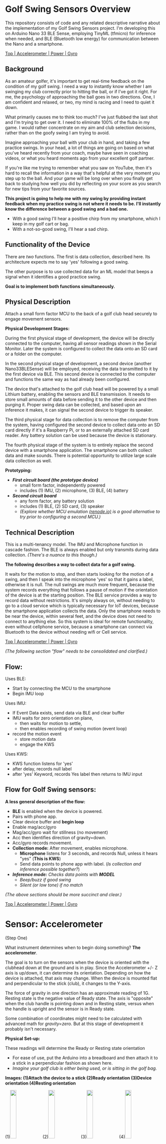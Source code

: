 # Golf Swing Sensors Overview
This repository consists of code and any related descriptive narrative about the implementation of my Golf Swing Sensors project. I'm developing this on Arduino Nano 33 BLE Sense, employing TinyML (tfmicro) for inference when needed, and BLE (Bluetooth low energy) for communication between the Nano and a smartphone.

[ Top ](#golf-swing-sensors-overview)[| Accelerometer ](#sensor-accelerometer)[| Power ](#solving-for-power)[| Gyro ](#collecting-gyro-data)[]()[]()[]()

## Background
As an amateur golfer, it's important to get real-time feedback on the condition of my golf swing. I need a way to instantly know whether I am swinging my club correctly prior to hitting the ball, or if I've got it right. For me, the psychology of approaching the ball goes in two directions. One, I am confident and relaxed, or two, my mind is racing and I need to quiet it down.  

What primarily causes me to think too much? I've just flubbed the last shot and I'm trying to get over it. I need to eliminate 100% of the flubs in my game. I would rather concentrate on my aim and club selection decisions, rather than on the goofy swing I am trying to avoid.

Imagine approaching your ball with your club in hand, and taking a few practice swings. In your head, a lot of things are going on based on what you've heard recently from your coach, maybe have seen in coaching videos, or what you heard moments ago from your excellent golf partner.

If you're like me trying to remember what you saw on YouTube, then it's hard to recall the information in a way that's helpful at the very moment you step up to the ball. And your game will be long over when you finally get back to studying how well you did by reflecting on your score as you search for new tips from your favorite sources.

**This project is going to help me with my swing by providing instant feedback when my practice swing is not where it needs to be. I'll instantly know the difference between a good swing and a bad one.** 
- With a good swing I'll hear a positive chirp from my smartphone, which I keep in my golf cart or bag. 
- With a not-so-good swing, I'll hear a sad chirp.

## Functionality of the Device
There are _two_ functions. The first is data collection, described here. Its architecture expects me to say 'yes' following a good swing. 

The other purpose is to use collected data for an ML model that beeps a signal when it identifies a good practice swing. 

**Goal is to implement both functions simultaneously.**

## Physical Description
Attach a small form factor MCU to the back of a golf club head securely to engage movement sensors.

**Physical Development Stages:**

During the first physical stage of development, the device will be directly connected to the computer, having all sensor readings shown in the Serial Monitor. Later the system is configured to collect the data onto an SD card or a folder on the computer.

In the second physical stage of development, a second device (another Nano33BLESense) will be employed, receiving the data transmitted to it by the first device via BLE. This second device is connected to the computer and functions the same way as had already been configured.

The device that's attached to the golf club head will be powered by a small Lithium battery, enabling the sensors and BLE transmission. It needs to store small amounts of data before sending it to the other device and then purging it. Proper swing data can be collected, and based upon an inference it makes, it can signal the second device to trigger its speaker.

The third physical stage for data collection is to remove the computer from the system, having configured the second device to collect data onto an SD card directly if it's a Raspberry Pi, or to an externally attached SD card reader. Any battery solution can be used because the device is stationary.

The fourth physical stage of the system is to entirely replace the second device with a smartphone application. The smartphone can both collect data and make sounds. There is potential opportunity to utilize large scale data collection as well.

**Prototyping:**

- _**First circuit board (the prototype device)**_
  - small form factor, independently powered
  - includes (1) IMU, (2) microphone, (3) BLE, (4) battery
- _**Second circuit board**_
  - any form factor, any battery solution
  - includes (1) BLE, (2) SD card, (3) speaker
  - _(Explore whether MCU emulation [(renode.io)](https://renode.io) is a good alternative to try prior to configuring a second MCU.)_ 

## Technical Description

This is a multi-tenancy model. The IMU and Microphone function in cascade fashion. The BLE is always enabled but only transmits during data collection. _(There's a nuance to this though.)_

**The following describes a way to collect data for a golf swing.** 

It waits for the motion to stop, and then starts looking for the motion of a swing, and then I speak into the microphone 'yes' so that it gains a label, otherwise it is null. 
The null swings are much more frequent, because the system records everything that follows a pause of motion if the orientation of the device is at the starting position.
The BLE service provides a way to record data without restrictions. It's simply always on, without needing to go to a cloud service which is typically necessary for IoT devices, because the smartphone application collects the data. Only the smartphone needs to be near the device, within several feet, and the device does not need to connect to anything else. So this system is ideal for remote functionality, even without cellphone service, because a smartphone can connect via Bluetooth to the device without needing wifi or Cell service.

[ Top ](#golf-swing-sensors-overview)[| Accelerometer ](#sensor-accelerometer)[| Power ](#solving-for-power)[| Gyro ](#collecting-gyro-data)[]()[]()[]()







_(The following section "flow" needs to be consolidated and clarified.)_

## Flow:
Uses BLE:
- Start by connecting the MCU to the smartphone
- Begin IMU loop

Uses IMU:
- If Event Data exists, send data via BLE and clear buffer
- IMU waits for zero orientation on plane, 
  * then waits for motion to settle, 
  * then enables recording of swing motion (event loop) 
- record the motion event
  * store motion data
  * engage the KWS 

Uses KWS:
- KWS function listens for 'yes'
- after delay, records null label
- after 'yes' Keyword, records Yes label then returns to IMU input


## Flow for Golf Swing sensors:

**A less general description of the flow:**
- **BLE** is enabled when the device is powered.
- Pairs with phone app.
- Clear device buffer and **begin loop**
- Enable mag/acc/gyro
- Mag/acc/gyro wait for stillness (no movement)
- Acc then identifies direction of gravity=down.
- Acc/gyro records movement. 
- **Collection mode:** After movement, enables microphone.
  - **Microphone** listens for 3 seconds, and records Null, unless it hears "yes" (**This is KWS**)
  - Send data points to phone app with label. (_Is collection and inference possible together?_)
- _**Inference mode:** Checks data points with **MODEL**_
  - _Beep/buzz if good swing_
  - _Silent (or low tone) if no match_

_(The above sections should be more succinct and clear.)_

[ Top ](#golf-swing-sensors-overview)[| Accelerometer ](#sensor-accelerometer)[| Power ](#solving-for-power)[| Gyro ](#collecting-gyro-data)[]()[]()[]()







# Sensor: Accelerometer
(Step One)

What instrument determines when to begin doing something? **The accelerometer**. 

The goal is to turn on the sensors when the device is oriented with the clubhead down at the ground and is in play. 
Since the Accelerometer +/- Z axis is up/down, it can determine its orientation. 
Depending on how the device is attached, that axis may change.
When the device is mounted flat and perpendicular to the stick (club), it changes to the Y-axis.

The force of gravity in one direction has an approximate reading of 1G.
Resting state is the negative value of Ready state. 
The axis is "opposite" when the club handle is pointing down and in Resting state, versus when the handle is upright and the sensor is in Ready state.

Some combination of coordinates might need to be calculated with advanced math for _gravity=zero._ But at this stage of development it probably isn't necessary.

**Physical Set-up:**

These readings will determine the Ready or Resting state orientation
- For ease of use, put the Arduino into a breadboard and then attach it to a stick in a perpendicular fashion as shown here. 
- _Imagine your golf club is either being used, or is sitting in the golf bag._

**Images: (1)Attach the device to a stick (2)Ready orientation (3)Device orientation (4)Resting orientation**

(1)<img src="/images/Sm-attaching to a stick.png" width="20%">
(2)<img src="/images/Sm-start orientation.png" width="20%">
(3)<img src="/images/Sm-device orientation.png" width="20%">
(4)<img src="/images/Sm-rest orientation.png" width="20%">

**The readings of the accelerometer, according to the setup in the images:**

There is a difference between the Ready(2) position and the Resting(4) orientation. When the device is attached as shown(1), one parameter, the Y-axis (in red) of the Accelerometer, tells the system whether it's in Ready state or it's in Resting state. When the Y-axis reading is positive then the sensor is in one state, and when it's negative it's in the other. Attached this way, the graph(3) shows that the Ready state is positive and the Resting state is negative.

**Notes about the Resting state:**

First, understand the orientation of the device. If the sensor finds that the club is sitting in the golf bag, then just one parameter is used from the accelerometer: `y < -.85`, meaning Resting state. It then checks every two seconds for a state change. The device is dormant in its Resting state and is not using more energy on sensors, and is not transmitting through BLE. 

The Resting state is meant for when the club is in the bag. If it's in the bag then it's not going to take readings. That would be wasteful. So it's meant to pause all the readings before any more readings are taken. The sensor will stay in Resting state until it senses Ready state. Once in Ready state, the sensors are turned back on again.

**What happens:**

1. powered on (rechargeable Lithium battery)
2. in the bag, so Resting state
3. pulled out of the bag, senses Ready state
4. at this point, **waits to settle** so it can begin recording motion [(in the next (gyro) section)](#collecting-gyro-data) _("waits to settle" is described later)_

**As shown in the serial monitor:**

- The Resting state:
  - the y-axis reading is near -1G (_-0.85_) and displays "One second delay..." 
  - then checks every 1 second using `delay(1000)`
- When `y > -.85`, then the Monitor shows "Ready!" 
  - and displays all the sensor readings (currently just acc)

<img src="/images/one second delay.PNG" width="50%"/>

_(This graphic is an early version of the other graphic where threshold have been adjusted to compensate for false state changes.)_

[ Top ](#golf-swing-sensors-overview)[| Accelerometer ](#sensor-accelerometer)[| Power ](#solving-for-power)[| Gyro ](#collecting-gyro-data)[]()[]()[]()








_(fine tune the following)_



## Simple Accelerometer Sketch

**Updating the Arduino Nano 33 BLE**

- **Find** the _SimpleAccelerometer_ sketch from the Example files in the **Arduino_LSM9DS1 folder**
- IMPORTANT: **Save it as** _golf-swing-acc_
- **Add the _if-else_ statements within the _void() loop_ as shown.** (the rest is unchanged) 
  - The _if/else_ statement creates the _-0.85_ threshold between the Ready and Resting states.

_**The following code is used to learn, and then built upon during the rest of this documentation:**_

_(verify that including `code` here is the best way to document)_

**Code for the new _LOOP_ is here:**
```
void loop() {
  float x, y, z;

  if (IMU.accelerationAvailable()) {
    IMU.readAcceleration(x, y, z);
    if ( y > -.85 ) {  // -1G is the threshold
      Serial.print("Ready!");
      Serial.print('\t');
      Serial.print("X = ");
      Serial.print(x);
      Serial.print('\t');
      Serial.print("Y = ");
      Serial.print(y);
      Serial.print('\t');
      Serial.print("Z = ");
      Serial.println(z);
      }
    else { 
      Serial.print("One second delay...");
      Serial.print('\t');
      Serial.print("Y = ");
      Serial.println(y);
      delay(1000); // one second delay
      }
    }
  }
```

**Summary: Accelerometer Sensor**

This section was about setting up the Accelerometer, physically and with the IDE, so that it performs as expected.
The goal was to basically create on/off states, accomplished here by using a threshold for the Ready and Resting states. 

**Exception to this configuration:**

Swinging the club around won't put it into that Resting state unless it registers that particular state of inertia below _-0.85_. While there may be a risk of hitting that threshold while the club is in play, some cursory testing shows that it's possible the risk is low and `(y<-0.85)` doesn't happen or it doesn't hit the delay for some reason. _**The issue has been resolved in later code.**_ _(Must provide detail about this solution.)_

_(Maybe should compare both graphics with explanations to make a better point more succinctly.)_
- (put first graphic here)
- (explain that there needs to be an adjustment to avoid false state changes)
- (put second graphic next)
- (explain what happened, and maybe include the code that made it possible)

[ Top ](#golf-swing-sensors-overview)[| Accelerometer ](#sensor-accelerometer)[| Power ](#solving-for-power)[| Gyro ](#collecting-gyro-data)[]()[]()[]()









# Solving for Power

_Solving for power_ is a challenge to resolve during the [second physical stage](#physical-description) of development, when a second device is included, and the first needs independent power.

The solution described here will work for testing. But utilizing a new, more practical battery solution is required to collect **real** swing data.

**Current development power solution:**

- Connect **only** with BLE and be _physically detached_ from the computer.
- Attach the Arduino Sense (USBmicro port) to a power source.
- Use a lightweight phone recharger (with 2 USB out) to serve this purpose during development.  
- Rechargers will shut off after a short time with just a low power drain.
- _Charging an _old phone_ at the same time will prevent this auto-shutoff._ 

**Charging up a dead old phone, simultaneously powering Nano33BLE:**

<img src="/images/Sm-batterypack.png" width="35%">

**Battery options:**

- I am looking for those **2-prong** "magnetic" battery chargers, the kind of battery/connector is in that fit-watch, and where to get that rechargable battery.
- _(There is a small Lithium cell available, around 2-3mm. There is also needed a battery regulating circuit - but I don't remember what this is called - that's needed. There are three parts: The battery, the regulating circuit, and the connector. This connector is the "2-prong" connector I am referring to here.)_ 
- After researching and pinpointing what's needed, there will be a small lithium rechargable battery connected with wires to a "regulating circuit", with the wires attached to the desired connector, and the connector using USB on the other end.

**The round "2-Prong" connector:**

<img src="images/round connector.png" width="25%">

**Battery examples (that won't work):**

- **Qi coil** is a wireless charging device.
- **CR1220** is a small, common coin-type battery
- **LIR2032H** is a common 3.7 rechargable, but 20mm, so like a nickel size.

**9V option for [third stage](#physical-description) physical development:**

- There's a power solution in the TinyML Course, attaching a 9V battery to the **Learning Kit Shield**. 
  - This [**Appendix from the TinyMLx repo**](https://github.com/tinyMLx/appendix/blob/main/PoweringArduino.md#battery) is a good place to read about it.
- Not practical for the _golf-club-sensors_ prototype device itself, but is a good example for a stationary device.
- It's certainly not designed for swinging around, but it is proof that there's a pinout solution.

**Summary:**

We have enabled the Accelerometer, we have created a way with the accelerometer to determine whether the club is in the golf bag or being used. And we have found a temporary solution for power during development. 

Next, we need to try and collect data. We'll combine the sensors in some way, beginning with readings from the **gyroscope**.


_**Collecting data for each physical stage of development:**_
- **Stage 1: collect on computer, communicate directly**
- Stage 2: collect on computer, communicate via BLE
- Stage 3: collect on second device to SD card
  - MCU with attached SD card: nano33blesense or raspberry pi
- Stage 4: collect on tablet or smartphone

[ Top ](#golf-swing-sensors-overview)[| Accelerometer ](#sensor-accelerometer)[| Power ](#solving-for-power)[| Gyro ](#collecting-gyro-data)[]()[]()[]()




# Collecting Gyro Data

The orientation of the club head determines whether the club is in play or is sitting in the golf bag. The Ready/Resting state is determined by the readings from the **Accelerometer**. When in play, in Ready state, we're able to begin recording motion with the **Gyroscope**.

The code for the _Gyro_ will identify when the device is Still, and then and prepare to record movement. _(Is this where we put how the code looks when it's Still?)_


**Creating Data Points:**

Display the data as a set of coordinates plus millis to the Serial Monitor.
_**(Get started on the following in order to clarify all the rest of this page.)**_

**Building the code:**
- First, enable the Gyro to read and print all data points, (gX, gY, gZ) _**(Current Step)**_
- Change data points to INTEGERS
- Next, print data point plus millis, (gX, gY, gZ, gT)
- Next, print data point only after each 100ms
- Next, set **threshold** to record data only when motion is faster. (When it's not _Still_.)
- Next, set millis to zero for first data point
- Print "No Movement Detected" one time, until movement is detected.
- Next, print data point plus millis (which begin at 0ms)
- **THIS is the set of data points to collect.**


**Description:**
- Swing data coordinates begin in one direction as a backswing.
- Then four seconds is recorded in 100ms increments
- Each increment saved as a data point
- Every data point saved into _an array of 100ms to 4000ms_
- Every array saved to a data set
- Collection of golf swings are the data set
- Real swing is appx four seconds
- All swings begin at 0ms
- All swings can be graphed in 3D space
- All swings can be shown in 3D motion


**Data Collection Steps:**

1. Display data points (coordinates plus millis)
2. Display array of data points
3. Display multiple arrays as a data set
4. Send data set to computer storage

Collect the series of points into an array.

- Collect data point **series** into an **array** in the code.
- Print array each time data point is added.
- Then, print data point series (the array) when motion stops

Collect arrays prior to output.

- Collect multiple arrays (swings)
- Accumulate 2 "swings" and print to Serial Monitor, purge memory 
- Accumulate 10 "swings" and print to Serial Monitor, purge memory 
- Create 4-second arrays
- Test accumulating 10, 25, 50, 100, 500 arrays before printing and purging

Send the data to the computer.

- Write the data to a file on the computer
- Append data to the CSV file


# Physical Development Stage Two

_Collecting data for each physical stage of development:_
- Stage 1: collect on computer, communicate directly
- **Stage 2: collect on computer, communicate via BLE**
- Stage 3: collect on second device to SD card
  - MCU with attached SD card: nano33blesense or raspberry pi
- Stage 4: collect on tablet or smartphone

**Stage Two adds the second device.** Configure the two devices to communicate via BLE.
The first device is powered independently and transmits the data to the second device.
The second device is attached to the computer, which operates the same way that it did before, because this is transparent to the computer. 
_The only thing that changes here is having BLE communication between two MCUs._








[ Top ](#golf-swing-sensors-overview)[| Accelerometer ](#sensor-accelerometer)[| Power ](#solving-for-power)[| Gyro ](#collecting-gyro-data)[]()[]()[]()

#
#

Collecting data for each physical stage of development:

- Stage 1: collect on computer, communicate directly
- Stage 2: collect on computer, communicate via BLE
- Stage 3: collect on second device to SD card
  - MCU with attached SD card: nano33blesense or raspberry pi
- Stage 4: collect on tablet or smartphone

#
#

_(Old notes:)_

_(Keep this statement.)_
Only in the **fourth stage** of physical development will we try and find a way to connect the device to a smartphone via BLE, which will allow a smartphone application to be built in the future.


_**Can I use the computer to collect the data?**_

- Data can only be sent to the Serial Monitor
  - Set of coordinates can be sent to the _Serial Monitor_.
  - Coordinates can be appended to an array and then sent to the _Serial Monitor_.
  - Multiple arrays can be appended to a variable and then later sent to _Serial Monitor_.
- Can this batch of arrays write to a CSV instead?
  - Device can send data via BLE.
  - There is no pairing for BLE, but there is driver for Win10 (assumes I want to use BLE on Windows, which I don't any more)
  - Can BLE be used to receive data from the device?
    - Configure data in first device, then send via BLE to second device
    - What form is that data in?
  - How to convert output to a CSV file? (collected on the SD card)
  - Can array be appended to a CSV? (simply append to the file)

_**Objectives:**_

- Collect multiple arrays into a CSV
- Collect consistant SWINGS data
- Graphically display array (coordinate series)
- Append more arrays to CSV
- 10X the data


_**Future considerations**_

- Explore how to enhance the swing data to include ball striking
- What new sensor measurements can this be adapted to include?





[ Top ](#golf-swing-sensors-overview)[| Accelerometer ](#sensor-accelerometer)[| Power ](#solving-for-power)[| Gyro ](#collecting-gyro-data)[]()[]()[]()



#
#

#### When to record data
We need to have a starting point for when to record data. 
Then we need to record 100 or 500 points of data, using physical movement. 
So what are the xyz coordinates when the Gyro printed out information? 
Record this data every 20ms to start with.
#
(I believe the following are the notes I wrote when developing the steps.)
#### How to record data 
**Where does this data go? Can it be stored within the Arduino Nano 33 BLE Sense?** 
_(This process is worked out at the beginning while configuring the gyro to print out data points. Eventually a step is to write to a CSV file. This takes place before adding the second device.)_
And then how to access it? What data can we collect? _(These questions have been answered by going through the steps creating the data points.)_
Once we collect data, can we spit it out to the Serial Monitor? _(This is the part about creating an array which spits to the Monitor when it's finished in 4secs.)_
Can we collect multiple instances of the swing? _(This is the part where multiple arrays are stored on the device and when the buffer is full it spits it out to the second device.)_

##
_(The following is repeated information, it's how I came up with the steps.)_
- Display Gyro data on Serial Monitor
  - _What does it represent?_
  - Use integers for gX, gY, gZ
- Set threshold to minimum movement before displaying data
- Add TIME STAMP, gT, using `millis()`
  - Set ms0 to first moment of movement
- Prepare data for collecting


##
_(I believe that the following has been distilled into the steps created and written above.)_
## How to collect a series of data points
- Find moment in accelerometer where, even though it's in Ready State, it is "still" enough to register to begin recording data
- Once "still", start recording data points, every 100ms, for 4 seconds. (This is 10 points of data per second, 4 seconds, which is 40 data points, and each data point is \[x,y,z,t], where t is the time stamp in ms from beginning of measurement.)
- Still State is priority over recording. If during recording the readings are again at Still, then reset and wait for movement again.
- From Still State goes backswing direction, followed by x,y,z,t as compared to its previous "location"
- Data point 0 is t=0ms. Data point 1 is t=100ms and has moved X distance in this direction from point 0. So, x1 - x0 = x for this data point.
- So one data point (p1) gets stored, and the next data point (p2) is in relation to prior data point. Data point p2 contains x,y,z, and a unique t compared to the other data points. One data record contains 160 bytes (_is this right?_) of data, which is x,y,z,t times 4 seconds, times 10 data points per second.
- Swing is measured in 5000ms, or 5 seconds. Once it ends, wait for Still State.

#
_(The following might need to be added above because it's asking how to identify **Still** state)_
#
**How to identify Still State**
- Device is already in Ready State
- Device is moving around measurably - as if waving in the air
- Device stops moving (within threshold of being still) - as if stationary upon a surface.
- Next, Device waits to discover movement and the first data point is recorded at x0,y0,z0,t00ms
- Next, second data point is recorded at x1,y1,z1,t100ms
- This continues for five seconds.

**Trim Data**
- Every swing begins with Still State followed by a backswing, swing, and then in 5 seconds stops recording.
- If Device detects motion becoming much slower on average, trim data here. (How to calc average? Distance between two data points is shorter than prior pair of data points on average.)  

**Trimmed Data has a 3D shape and speed** _(This is good, it considers what to do WITH the data set.)_
- Every swing can be layered upon another in different colors for example, and will create "normal" swing
- Outliers will be those which have almost no acceleration, the distance between data points is very small. (Nobody waves a club around as much as a practice swing or a real swing.)
- Difference between a Practice Swing and a Real Swing is the hitting of a ball, which will spike the accelerometer at around the fastest point of the swing.

**How to record sample data** _(This is good because it's talking about Still State, and might be helpful towards recording the data.)_
- On a table, Device is stationary
- Wave the device back and forth and then stop
- 40 data points should print out (per second), and no other information printed (Serial Monitor)
- Print swing to Serial Monitor, don't print non-swing
- For this example, when Device moves, print the information.
- But if it stops prior to 4 seconds, then it's Still State again, so don't print, will have fewer data points.
- Serial Monitor should print nothing except for a completed record of 4 seconds of movement.
- Print occurs when Still State is reached
- Motion, then Still State, then print data points of that Motion




**Steps** _(This is more notes about efforts to collect data. But also it's about BLE.)_
- First, get serial monitor going and get it to print out data points
- It can print out data points / plot, but can it collect them and print out **after movement stops?**
- It's possible to send "every sesson" of movement via BLE, if I can figure out how to RECORD the bytes, which are the x,y,z,t coordinates _(This is a BLE issue, so might not need to be here)_
  - And once it has been sent via BLE to a computer, can be compiled into a data set _(BLE sends data, CSV is created, then CSV is used in ML model.)_















#
#

_(Following are the useful statements and graphics previously written in the BLE section.)_\

#

[ Top ](#golf-swing-sensors-overview)[| Accelerometer ](#sensor-accelerometer)[| Power ](#solving-for-power)[| Gyro ](#collecting-gyro-data)[]()[]()[]()

_(Might be useful graphic?)_

(3) tilting on the y-axis to turn on/off the LED**

<p align="center">
  (3) <img src="/images/myBLEtilt.gif" width="30%">
</p>


_(Useful graphic here)_

<img src="/images/stateshanges.gif" width="80%">


_(Useful statements here)_
- Eliminate accidental state changes from the sensor
- Although things are working well, there are still two things we should improve upon. 
- One tweak is to accommodate for an unintentional state change from a bounce of the sensor, and the other is to reduce the amount of BLE communication, sending only once at the moment of a state change. _(re-write this para.)_
- We started with physically setting up the Arduino Nano33BLESense as if it were attached to the back of a golf club head.
- Then we implemented the code to be able to see the readings of the Accelerometer in the Serial Monitor screen.
- Reading the Accelerometer is important because it determines whether the golf club is actually being used (is in Ready state).

And BLE will need to be used to send swing data to a smartphone, a computer, or another MCU, because there's only 256k available within the Device.


[ Top ](#golf-swing-sensors-overview)[| Accelerometer ](#sensor-accelerometer)[| Power ](#solving-for-power)[| Gyro ](#collecting-gyro-data)[]()[]()[]()

#
#


